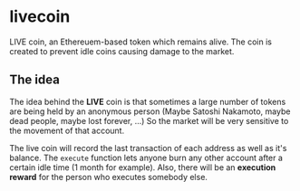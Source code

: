 # livecoin
LIVE coin, an Ethereuem-based token which remains alive.
The coin is created to prevent idle coins causing damage to the market.

## The idea
The idea behind the **LIVE** coin is that sometimes a large number of tokens are being held by an anonymous person 
(Maybe Satoshi Nakamoto, maybe dead people, maybe lost forever, ...)
So the market will be very sensitive to the movement of that account. 

The live coin will record the last transaction of each address as well as it's balance. The `execute` 
function lets anyone burn any other account after a certain idle time (1 month for example). 
Also, there will be an **execution reward** for the person who executes somebody else.
